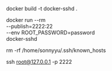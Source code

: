 docker build -t docker-sshd .

docker run --rm \
--publish=2222:22 \
--env ROOT_PASSWORD=password \
docker-sshd

rm -rf /home/sonnyyu/.ssh/known_hosts

ssh root@127.0.0.1 -p 2222
